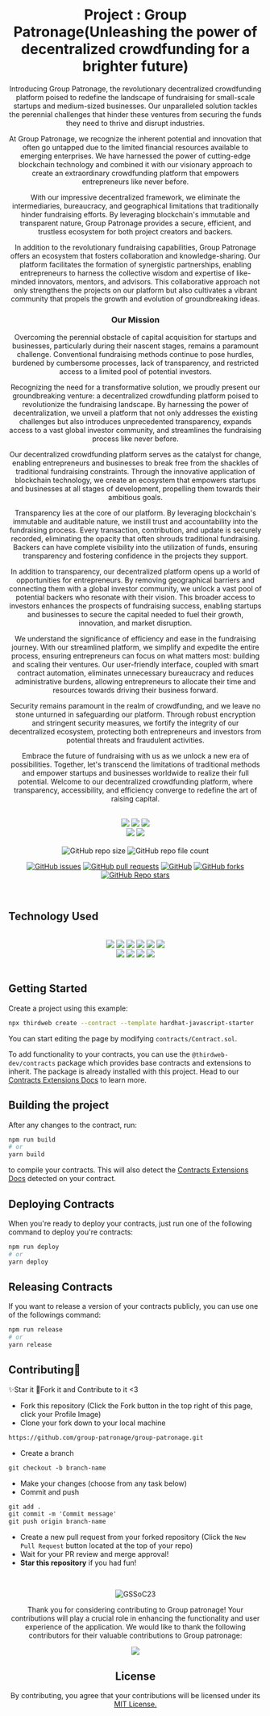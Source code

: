 <div align="center">
    <h1> Project : Group Patronage(Unleashing the power of decentralized crowdfunding for a brighter future) </h1>

Introducing Group Patronage, the revolutionary decentralized crowdfunding platform poised to redefine the landscape of fundraising for small-scale startups and medium-sized businesses. Our unparalleled solution tackles the perennial challenges that hinder these ventures from securing the funds they need to thrive and disrupt industries.

At Group Patronage, we recognize the inherent potential and innovation that often go untapped due to the limited financial resources available to emerging enterprises. We have harnessed the power of cutting-edge blockchain technology and combined it with our visionary approach to create an extraordinary crowdfunding platform that empowers entrepreneurs like never before.

With our impressive decentralized framework, we eliminate the intermediaries, bureaucracy, and geographical limitations that traditionally hinder fundraising efforts. By leveraging blockchain's immutable and transparent nature, Group Patronage provides a secure, efficient, and trustless ecosystem for both project creators and backers.

In addition to the revolutionary fundraising capabilities, Group Patronage offers an ecosystem that fosters collaboration and knowledge-sharing. Our platform facilitates the formation of synergistic partnerships, enabling entrepreneurs to harness the collective wisdom and expertise of like-minded innovators, mentors, and advisors. This collaborative approach not only strengthens the projects on our platform but also cultivates a vibrant community that propels the growth and evolution of groundbreaking ideas.

### Our Mission
Overcoming the perennial obstacle of capital acquisition for startups and businesses, particularly during their nascent stages, remains a paramount challenge. Conventional fundraising methods continue to pose hurdles, burdened by cumbersome processes, lack of transparency, and restricted access to a limited pool of potential investors.

Recognizing the need for a transformative solution, we proudly present our groundbreaking venture: a decentralized crowdfunding platform poised to revolutionize the fundraising landscape. By harnessing the power of decentralization, we unveil a platform that not only addresses the existing challenges but also introduces unprecedented transparency, expands access to a vast global investor community, and streamlines the fundraising process like never before.

Our decentralized crowdfunding platform serves as the catalyst for change, enabling entrepreneurs and businesses to break free from the shackles of traditional fundraising constraints. Through the innovative application of blockchain technology, we create an ecosystem that empowers startups and businesses at all stages of development, propelling them towards their ambitious goals.

Transparency lies at the core of our platform. By leveraging blockchain's immutable and auditable nature, we instill trust and accountability into the fundraising process. Every transaction, contribution, and update is securely recorded, eliminating the opacity that often shrouds traditional fundraising. Backers can have complete visibility into the utilization of funds, ensuring transparency and fostering confidence in the projects they support.

In addition to transparency, our decentralized platform opens up a world of opportunities for entrepreneurs. By removing geographical barriers and connecting them with a global investor community, we unlock a vast pool of potential backers who resonate with their vision. This broader access to investors enhances the prospects of fundraising success, enabling startups and businesses to secure the capital needed to fuel their growth, innovation, and market disruption.

We understand the significance of efficiency and ease in the fundraising journey. With our streamlined platform, we simplify and expedite the entire process, ensuring entrepreneurs can focus on what matters most: building and scaling their ventures. Our user-friendly interface, coupled with smart contract automation, eliminates unnecessary bureaucracy and reduces administrative burdens, allowing entrepreneurs to allocate their time and resources towards driving their business forward.

Security remains paramount in the realm of crowdfunding, and we leave no stone unturned in safeguarding our platform. Through robust encryption and stringent security measures, we fortify the integrity of our decentralized ecosystem, protecting both entrepreneurs and investors from potential threats and fraudulent activities.

Embrace the future of fundraising with us as we unlock a new era of possibilities. Together, let's transcend the limitations of traditional methods and empower startups and businesses worldwide to realize their full potential. Welcome to our decentralized crowdfunding platform, where transparency, accessibility, and efficiency converge to redefine the art of raising capital.
</div>
<br>

<div align="center">

<img src="https://forthebadge.com/images/badges/open-source.svg" />
<img src="https://forthebadge.com/images/badges/built-with-love.svg" />
<img src="https://forthebadge.com/images/badges/powered-by-responsibility.svg" /><br>   
<img src="https://forthebadge.com/images/badges/built-by-developers.svg" />
<img src="https://forthebadge.com/images/badges/uses-brains.svg" />   
</div> 

<br>

<div align="center">
    <img alt="GitHub repo size" src="https://img.shields.io/github/repo-size/group-patronage/group-patronage?label=Repo%20Size&logo=github&logoColor=white&style=plastic">
   <img alt="GitHub repo file count" src="https://img.shields.io/github/directory-file-count/group-patronage/group-patronage?style=plastic">
   
   [![GitHub issues](https://img.shields.io/github/issues/group-patronage/group-patronage?style=plastic)](https://github.com/group-patronage/group-patronage/issues)
   [![GitHub pull requests](https://img.shields.io/github/issues-pr/group-patronage/group-patronage?style=plastic)](https://github.com/group-patronage/group-patronage/pulls)
   [![GitHub](https://img.shields.io/github/license/group-patronage/group-patronage?style=plastic)](https://github.com/group-patronage/group-patronage/blob/master/LICENSE)
   [![GitHub forks](https://img.shields.io/github/forks/group-patronage/group-patronage?label=Forks&style=plastic)](https://github.com/group-patronage/group-patronage/forks)
   [![GitHub Repo stars](https://img.shields.io/github/stars/group-patronage/group-patronage?style=social)](https://github.com/group-patronage/group-patronage/stargazers)

</div> <br>

## Technology Used
<br>
<div align="center">
<img src="https://img.shields.io/badge/React-20232A?style=for-the-badge&logo=react&logoColor=61DAFB" />
   <img src="https://img.shields.io/badge/JavaScript-F7DF1E?style=for-the-badge&logo=javascript&logoColor=black" />
   <img src="https://img.shields.io/badge/HTML5-E34F26?style=for-the-badge&logo=html5&logoColor=white" />
   <img src="https://img.shields.io/badge/Tailwind_CSS-38B2AC?style=for-the-badge&logo=tailwind-css&logoColor=white" />
    <img src="https://img.shields.io/badge/Ethereum-3C3C3D?style=for-the-badge&logo=Ethereum&logoColor=white" />
    <img src="https://img.shields.io/badge/Solidity-F80000?style=for-the-badge&logo=Solidity&logoColor=white" /><br>
    <img src="https://img.shields.io/badge/Auth0-36a9ae?style=for-the-badge&logo=Auth0&logoColor=white" />
    <img src="https://img.shields.io/badge/Metamask-509EE3?style=for-the-badge&logo=Metamask&logoColor=fff" />
    <img src="https://img.shields.io/badge/Web%203-414141?style=for-the-badge&logo=Web3.js&logoColor=white" />
    <img src="https://img.shields.io/badge/Contract-F4B728?style=for-the-badge&logo=contract&logoColor=000" />
  
</div><br>

## Getting Started

Create a project using this example:

```bash
npx thirdweb create --contract --template hardhat-javascript-starter
```

You can start editing the page by modifying `contracts/Contract.sol`.

To add functionality to your contracts, you can use the `@thirdweb-dev/contracts` package which provides base contracts and extensions to inherit. The package is already installed with this project. Head to our [Contracts Extensions Docs](https://portal.thirdweb.com/contractkit) to learn more.

## Building the project

After any changes to the contract, run:

```bash
npm run build
# or
yarn build
```

to compile your contracts. This will also detect the [Contracts Extensions Docs](https://portal.thirdweb.com/contractkit) detected on your contract.

## Deploying Contracts

When you're ready to deploy your contracts, just run one of the following command to deploy you're contracts:

```bash
npm run deploy
# or
yarn deploy
```

## Releasing Contracts

If you want to release a version of your contracts publicly, you can use one of the followings command:

```bash
npm run release
# or
yarn release
```

## Contributing🌱
✨Star it
:fork_and_knife:Fork it and Contribute to it <3

* Fork this repository (Click the Fork button in the top right of this page, click your Profile Image)
* Clone your fork down to your local machine

```markdown
https://github.com/group-patronage/group-patronage.git
```

* Create a branch

```markdown
git checkout -b branch-name
```

* Make your changes (choose from any task below)
* Commit and push

```markdown
git add .
git commit -m 'Commit message'
git push origin branch-name
```

* Create a new pull request from your forked repository (Click the `New Pull Request` button located at the top of your repo)
* Wait for your PR review and merge approval!
* __Star this repository__ if you had fun!

<br>

<div align="center">

![GSSoC23](https://raw.githubusercontent.com/girlscript/gssoc-assets/main/Logos/GS_logo_White.png)


<!-- |   Venkatakrishnan Ramesh - Mentor                                                                                 | Lakshay - PROJECT ADMIN                                                                                    |
| ---------------------------------------------------------------------------------------------- | -------------------------------------------------------------------------------------------------- |
| ![Mentor 2](https://avatars.githubusercontent.com/u/74406604?v=4)                        | ![Mentor 3](https://avatars.githubusercontent.com/u/90516800?v=4)                           |
| [LinkedIn](https://www.linkedin.com/in/venkatakrishnan-ramesh-997409214/) \| [GitHub](https://github.com/Venkatakrishnan-Ramesh) | [LinkedIn](https://www.linkedin.com/in/lakshaysk106/) \| [GitHub](https://github.com/LakshaySK106) |

</div>
<br> -->




Thank you for considering contributing to Group patronage! Your contributions will play a crucial role in enhancing the functionality and user experience of the application.
We would like to thank the following contributors for their valuable contributions to Group patronage:

<div align="center">
<a href="https://github.com/group-patronage/group-patronage/graphs/contributors">
  <img src="https://contrib.rocks/image?repo=group-patronage/group-patronage" />
</a>
</a>


## License
By contributing, you agree that your contributions will be licensed under its [MIT License.](https://choosealicense.com/licenses/mit/)
